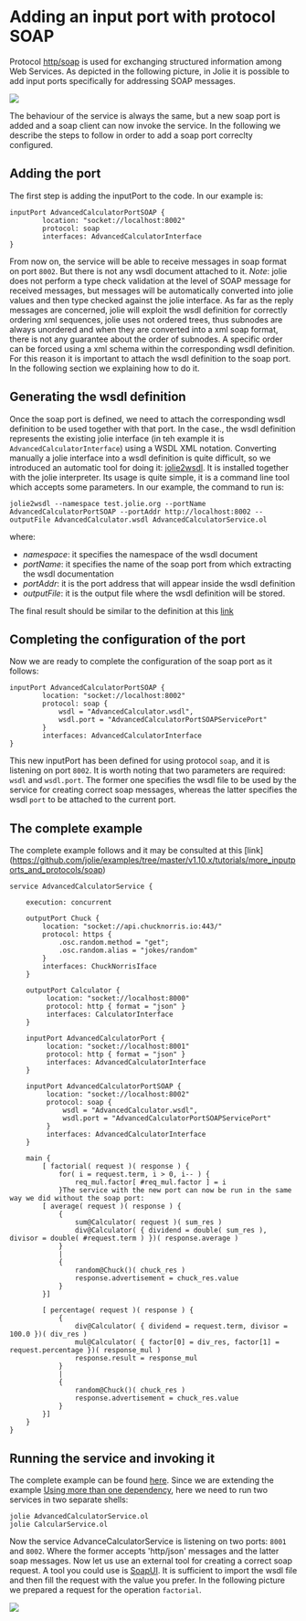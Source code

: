 # Adding an input port with protocol SOAP
Protocol [http/soap](https://docs.jolie-lang.org/v1.10.x/language-tools-and-standard-library/protocols/soap.html) is used for exchanging structured information among Web Services. As depicted in the following picture, in Jolie it is possible to add input ports specifically for addressing SOAP messages.

![](https://raw.githubusercontent.com/jolie/docs/v1.10.x/web/.gitbook/assets/more_inputports_and_protocols_soap.png)

The behaviour of the service is always the same, but a new soap port is added and a soap client can now invoke the service. In the following we describe the steps to follow in order to add a soap port correclty configured.

## Adding the port
The first step is adding the inputPort to the code. In our example is:
```jolie
inputPort AdvancedCalculatorPortSOAP {
        location: "socket://localhost:8002"
        protocol: soap 
        interfaces: AdvancedCalculatorInterface
}

```
From now on, the service will be able to receive messages in soap format on port `8002`. But there is not any wsdl document attached to it. _Note_: jolie does not perform a type check validation at the level of SOAP message for received messages, but messages will be automatically converted into jolie values and then type checked against the jolie interface. As far as the reply messages are concerned, jolie will exploit the wsdl definition for correctly ordering xml sequences, jolie uses not ordered trees, thus subnodes are always unordered and when they are converted into a xml soap format, there is not any guarantee about the order of subnodes. A specific order can be forced using a xml schema within the corresponding wsdl definition. For this reason it is important to attach the wsdl definition to the soap port. In the following section we explaining how to do it.

## Generating the wsdl definition
Once the soap port is defined, we need to attach the corresponding wsdl definition to be used together with that port. In the case., the wsdl definition represents the existing jolie interface (in teh example it is `AdvancedCalculatorInterface`) using a WSDL XML notation. Converting manually a jolie interface into a wsdl definition is quite difficult, so we introduced an automatic tool for doing it: [jolie2wsdl](https://docs.jolie-lang.org/v1.10.x/language-tools-and-standard-library/web-services/jolie2wsdl.html). It is installed together with the jolie interpreter. Its usage is quite simple, it is a command line tool which accepts some parameters. In our example, the command to run is:
```jolie
jolie2wsdl --namespace test.jolie.org --portName AdvancedCalculatorPortSOAP --portAddr http://localhost:8002 --outputFile AdvancedCalculator.wsdl AdvancedCalculatorService.ol 
```
where:
* _namespace_: it specifies the namespace of the wsdl document
* _portName_: it specifies the name of the soap port from which extracting the wsdl documentation
* _portAddr_: it is the port address that will appear inside the wsdl definition
* _outputFile_: it is the output file where the wsdl definition will be stored.

The final result should be similar to the definition at this [link](https://github.com/jolie/examples/blob/master/v1.10.x/tutorials/more_inputports_and_protocols/soap/AdvancedCalculator.wsdl)


## Completing the configuration of the port
Now we are ready to complete the configuration of the soap port as it follows:


```jolie
inputPort AdvancedCalculatorPortSOAP {
        location: "socket://localhost:8002"
        protocol: soap {
            wsdl = "AdvancedCalculator.wsdl",
            wsdl.port = "AdvancedCalculatorPortSOAPServicePort"
        }
        interfaces: AdvancedCalculatorInterface
}

```
This new inputPort has been defined for using protocol `soap`, and it is listening on port `8002`. It is worth noting that two parameters are required: `wsdl` and `wsdl.port`. The former one specifies the wsdl file to be used by the service for creating correct soap messages, whereas the latter specifies the wsdl `port` to be attached to the current port.

## The complete example

The complete example follows and it may be consulted at this [link]
(https://github.com/jolie/examples/tree/master/v1.10.x/tutorials/more_inputports_and_protocols/soap)

```jolie
service AdvancedCalculatorService {

    execution: concurrent

    outputPort Chuck {
        location: "socket://api.chucknorris.io:443/"
        protocol: https {
            .osc.random.method = "get";
            .osc.random.alias = "jokes/random"
        }
        interfaces: ChuckNorrisIface
    }

    outputPort Calculator {
         location: "socket://localhost:8000"
         protocol: http { format = "json" }
         interfaces: CalculatorInterface
    }

    inputPort AdvancedCalculatorPort {
         location: "socket://localhost:8001"
         protocol: http { format = "json" }
         interfaces: AdvancedCalculatorInterface
    }

    inputPort AdvancedCalculatorPortSOAP {
         location: "socket://localhost:8002"
         protocol: soap {
             wsdl = "AdvancedCalculator.wsdl",
             wsdl.port = "AdvancedCalculatorPortSOAPServicePort"
         }
         interfaces: AdvancedCalculatorInterface
    }

    main {
        [ factorial( request )( response ) {
            for( i = request.term, i > 0, i-- ) {
                req_mul.factor[ #req_mul.factor ] = i
            }The service with the new port can now be run in the same way we did without the soap port:
        [ average( request )( response ) {
            {
                sum@Calculator( request )( sum_res )
                div@Calculator( { dividend = double( sum_res ), divisor = double( #request.term ) })( response.average )
            }
            |
            {
                random@Chuck()( chuck_res )
                response.advertisement = chuck_res.value
            }
        }]

        [ percentage( request )( response ) {
            {
                div@Calculator( { dividend = request.term, divisor = 100.0 })( div_res )
                mul@Calculator( { factor[0] = div_res, factor[1] = request.percentage })( response_mul )
                response.result = response_mul
            }
            |
            {
                random@Chuck()( chuck_res )
                response.advertisement = chuck_res.value
            }
        }]
    }
}
```

## Running the service and invoking it
The complete example can be found [here](https://github.com/jolie/examples/tree/master/v1.10.x/tutorials/more_inputports_and_protocols/soap). Since we are extending the example [Using more than one dependency](https://docs.jolie-lang.org/v1.10.x/tutorials/using-more-than-one-dependency/), here we need to run two services in two separate shells:
```jolie
jolie AdvancedCalculatorService.ol
jolie CalcularService.ol
```
Now the service AdvanceCalculatorService is listening on two ports: `8001` and `8002`. Where the former accepts 'http/json' messages and the latter soap messages. Now let us use an external tool for creating a correct soap request. A tool you could use is [SoapUI](https://www.soapui.org/). It is sufficient to import the wsdl file and then fill the request with the value you prefer. In the following picture we prepared a request for the operation `factorial`.

![](https://raw.githubusercontent.com/jolie/docs/v1.10.x/web/.gitbook/assets/soapgui.png)

